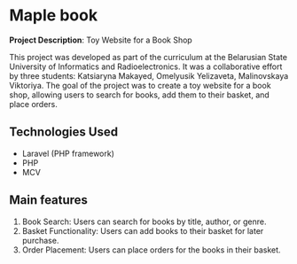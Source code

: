 # Maple book

**Project Description**: Toy Website for a Book Shop

This project was developed as part of the curriculum at the Belarusian State University of Informatics and Radioelectronics. It was a collaborative effort by three students: Katsiaryna Makayed, Omelyusik Yelizaveta, Malinovskaya Viktoriya. The goal of the project was to create a toy website for a book shop, allowing users to search for books, add them to their basket, and place orders.

## Technologies Used

- Laravel (PHP framework)
- PHP
- MCV

## Main features

1. Book Search: Users can search for books by title, author, or genre.
2. Basket Functionality: Users can add books to their basket for later purchase.
3. Order Placement: Users can place orders for the books in their basket.
